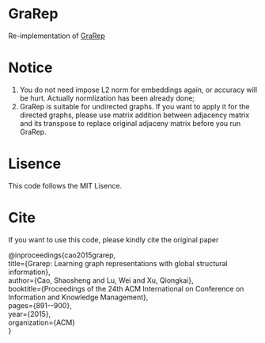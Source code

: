 # GraRep
Re-implementation of [GraRep](https://github.com/ShelsonCao/GraRep)

# Notice
1. You do not need impose L2 norm for embeddings again, or accuracy will be hurt. Actually normlization has been already done;
2. GraRep is suitable for undirected graphs. If you want to apply it for the directed graphs, please use matrix addition between adjacency matrix and its transpose to replace original adjaceny matrix before you run GraRep.

# Lisence
This code follows the MIT Lisence.

# Cite
If you want to use this code, please kindly cite the original paper

@inproceedings{cao2015grarep,<br/>
  title={Grarep: Learning graph representations with global structural information},<br/>
  author={Cao, Shaosheng and Lu, Wei and Xu, Qiongkai},<br/>
  booktitle={Proceedings of the 24th ACM International on Conference on Information and Knowledge Management},<br/>
  pages={891--900},<br/>
  year={2015},<br/>
  organization={ACM}<br/>
}